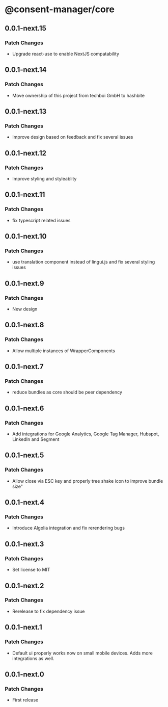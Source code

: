 # @consent-manager/core

## 0.0.1-next.15

### Patch Changes

- Upgrade react-use to enable NextJS compatability

## 0.0.1-next.14

### Patch Changes

- Move ownership of this project from techboi GmbH to hashbite

## 0.0.1-next.13

### Patch Changes

- Improve design based on feedback and fix several issues

## 0.0.1-next.12

### Patch Changes

- Improve styling and styleablity

## 0.0.1-next.11

### Patch Changes

- fix typescript related issues

## 0.0.1-next.10

### Patch Changes

- use translation component instead of lingui.js and fix several styling issues

## 0.0.1-next.9

### Patch Changes

- New design

## 0.0.1-next.8

### Patch Changes

- Allow multiple instances of WrapperComponents

## 0.0.1-next.7

### Patch Changes

- reduce bundles as core should be peer dependency

## 0.0.1-next.6

### Patch Changes

- Add integrations for Google Analytics, Google Tag Manager, Hubspot, LinkedIn and Segment

## 0.0.1-next.5

### Patch Changes

- Allow close via ESC key and properly tree shake icon to improve bundle size"

## 0.0.1-next.4

### Patch Changes

- Introduce Algolia integration and fix rerendering bugs

## 0.0.1-next.3

### Patch Changes

- Set license to MIT

## 0.0.1-next.2

### Patch Changes

- Rerelease to fix dependency issue

## 0.0.1-next.1

### Patch Changes

- Default ui properly works now on small mobile devices. Adds more integrations as well.

## 0.0.1-next.0

### Patch Changes

- First release
